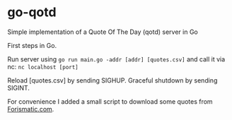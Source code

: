 # go-qotd
Simple implementation of a Quote Of The Day (qotd) server in Go

First steps in Go.

Run server using `go run main.go -addr [addr] [quotes.csv]` and call it via nc: `nc localhost [port]`

Reload [quotes.csv] by sending SIGHUP.
Graceful shutdown by sending SIGINT.

For convenience I added a small script to download some quotes from [Forismatic.com](https://forismatic.com).
